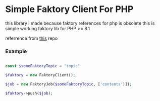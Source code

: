 # Simple Faktory Client For PHP

this library i made because faktory references for php 
is obsolete this is simple working faktory lib for PHP >= 8.1

referrence from [this](https://github.com/jcs224/faktory_worker_php5) repo


### Example
```php

const $someFaktoryTopic = "topic"

$faktory = new FaktoryClient();

$job = new FaktoryJob($someFaktoryTopic, ['contents')]);

$faktory->push($job);
```